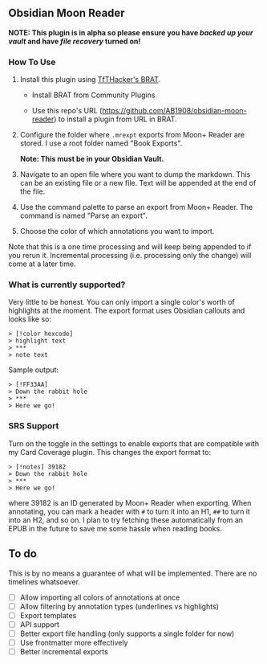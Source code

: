 ## Obsidian Moon Reader

**NOTE: This plugin is in alpha so please ensure you have _backed up your vault_ and have _file recovery_ turned on!**

### How To Use

1. Install this plugin using [TfTHacker's BRAT](https://github.com/TfTHacker/obsidian42-brat).

   - Install BRAT from Community Plugins

   - Use this repo's URL (https://github.com/AB1908/obsidian-moon-reader) to install a plugin from URL in BRAT.

2. Configure the folder where `.mrexpt` exports from Moon+ Reader are stored.
   I use a root folder named "Book Exports".

   **Note: This must be in your Obsidian Vault.**

3. Navigate to an open file where you want to dump the markdown. This can be an existing file or a new file. Text will be appended at the end of the file.

4. Use the command palette to parse an export from Moon+ Reader. The command is named "Parse an export".

5. Choose the color of which annotations you want to import.

Note that this is a one time processing and will keep being appended to if you rerun it. 
Incremental processing (i.e. processing only the change) will come at a later time.

### What is currently supported?

Very little to be honest.
You can only import a single color's worth of highlights at the moment.
The export format uses Obsidian callouts and looks like so:

```
> [!color hexcode]
> highlight text
> ***
> note text
```

Sample output:
```
> [!FF33AA]
> Down the rabbit hole
> ***
> Here we go!
```

### SRS Support

Turn on the toggle in the settings to enable exports that are compatible with my Card Coverage plugin.
This changes the export format to:
```
> [!notes] 39182
> Down the rabbit hole
> ***
> Here we go!
```

where 39182 is an ID generated by Moon+ Reader when exporting.
When annotating, you can mark a header with `#` to turn it into an H1, `##` to turn it into an H2, and so on.
I plan to try fetching these automatically from an EPUB in the future to save me some hassle when reading books.

## To do

This is by no means a guarantee of what will be implemented. There are no timelines whatsoever.

- [ ] Allow importing all colors of annotations at once
- [ ] Allow filtering by annotation types (underlines vs highlights)
- [ ] Export templates
- [ ] API support
- [ ] Better export file handling (only supports a single folder for now)
- [ ] Use frontmatter more effectively
- [ ] Better incremental exports
